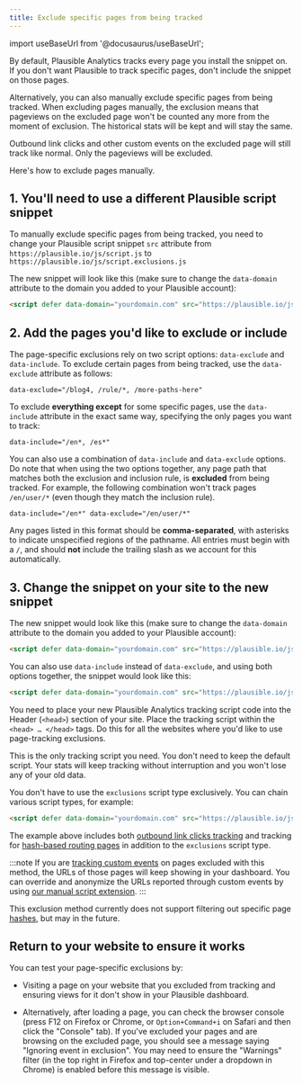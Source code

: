 ```yaml
---
title: Exclude specific pages from being tracked
---
```


import useBaseUrl from '@docusaurus/useBaseUrl';

By default, Plausible Analytics tracks every page you install the snippet on. If you don't want Plausible to track specific pages, don't include the snippet on those pages.

Alternatively, you can also manually exclude specific pages from being tracked. When excluding pages manually, the exclusion means that pageviews on the excluded page won't be counted any more from the moment of exclusion. The historical stats will be kept and will stay the same.

Outbound link clicks and other custom events on the excluded page will still track like normal. Only the pageviews will be excluded.

Here's how to exclude pages manually.

## 1. You'll need to use a different Plausible script snippet

To manually exclude specific pages from being tracked, you need to change your Plausible script snippet `src` attribute from `https://plausible.io/js/script.js` to `https://plausible.io/js/script.exclusions.js`

The new snippet will look like this (make sure to change the `data-domain` attribute to the domain you added to your Plausible account):

```html
<script defer data-domain="yourdomain.com" src="https://plausible.io/js/script.exclusions.js"></script>
```

## 2. Add the pages you'd like to exclude or include

The page-specific exclusions rely on two script options: `data-exclude` and `data-include`. To exclude certain pages from being tracked, use the `data-exclude` attribute as follows:

```
data-exclude="/blog4, /rule/*, /more-paths-here"
```

To exclude **everything except** for some specific pages, use the `data-include` attribute in the exact same way, specifying the only pages you want to track:

```
data-include="/en*, /es*"
```

You can also use a combination of `data-include` and `data-exclude` options. Do note that when using the two options together, any page path that matches both the exclusion and inclusion rule, is **excluded** from being tracked. For example, the following combination won't track pages `/en/user/*` (even though they match the inclusion rule).

```
data-include="/en*" data-exclude="/en/user/*"
```

Any pages listed in this format should be **comma-separated**, with asterisks to indicate unspecified regions of the pathname. All entries must begin with a `/`, and should **not** include the trailing slash as we account for this automatically.

## 3. Change the snippet on your site to the new snippet

The new snippet would look like this (make sure to change the `data-domain` attribute to the domain you added to your Plausible account):

```html
<script defer data-domain="yourdomain.com" src="https://plausible.io/js/script.exclusions.js" data-exclude="/blog4, /rule/*, /more-paths-here"></script>
```

You can also use `data-include` instead of `data-exclude`, and using both options together, the snippet would look like this:

```html
<script defer data-domain="yourdomain.com" src="https://plausible.io/js/script.exclusions.js" data-include="/en*" data-exclude="/en/user/*"></script>
```

You need to place your new Plausible Analytics tracking script code into the Header (`<head>`) section of your site. Place the tracking script within the `<head> … </head>` tags. Do this for all the websites where you'd like to use page-tracking exclusions.

This is the only tracking script you need. You don't need to keep the default script. Your stats will keep tracking without interruption and you won't lose any of your old data.

You don't have to use the `exclusions` script type exclusively. You can chain various script types, for example:

```html
<script defer data-domain="yourdomain.com" src="https://plausible.io/js/script.hash.exclusions.outbound-links.js" data-include="/en*"></script>
```

The example above includes both [outbound link clicks tracking](outbound-link-click-tracking.md) and tracking for [hash-based routing pages](hash-based-routing.md) in addition to the `exclusions` script type.

:::note
If you are [tracking custom events](goal-conversions.md) on pages excluded with this method, the URLs of those pages will keep showing in your dashboard. You can override and anonymize the URLs reported through custom events by using [our manual script extension](custom-locations.md).
:::

This exclusion method currently does not support filtering out specific page [hashes](hash-based-routing.md), but may in the future.

## Return to your website to ensure it works

You can test your page-specific exclusions by:

* Visiting a page on your website that you excluded from tracking and ensuring views for it don't show in your Plausible dashboard.

* Alternatively, after loading a page, you can check the browser console (press F12 on Firefox or Chrome, or `Option+Command+i` on Safari and then click the "Console" tab). If you've excluded your pages and are browsing on the excluded page, you should see a message saying "Ignoring event in exclusion". You may need to ensure the "Warnings" filter (in the top right in Firefox and top-center under a dropdown in Chrome) is enabled before this message is visible.
